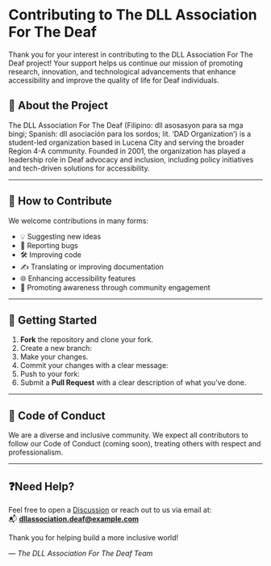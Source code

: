 # Contributing to The DLL Association For The Deaf

Thank you for your interest in contributing to the DLL Association For The Deaf project! Your support helps us continue our mission of promoting research, innovation, and technological advancements that enhance accessibility and improve the quality of life for Deaf individuals.

## 📌 About the Project

The DLL Association For The Deaf (Filipino: dll asosasyon para sa mga bingi; Spanish: dll asociación para los sordos; lit. ‘DAD Organization’) is a student-led organization based in Lucena City and serving the broader Region 4-A community. Founded in 2001, the organization has played a leadership role in Deaf advocacy and inclusion, including policy initiatives and tech-driven solutions for accessibility.

---

## 🤝 How to Contribute

We welcome contributions in many forms:

- 💡 Suggesting new ideas
- 🐛 Reporting bugs
- 🛠️ Improving code
- ✍️ Translating or improving documentation
- 🌐 Enhancing accessibility features
- 📢 Promoting awareness through community engagement

---

## 🧭 Getting Started

1. **Fork** the repository and clone your fork.
2. Create a new branch:  
3. Make your changes.
4. Commit your changes with a clear message:
5. Push to your fork:
6. Submit a **Pull Request** with a clear description of what you’ve done.

---

## 📄 Code of Conduct

We are a diverse and inclusive community. We expect all contributors to follow our Code of Conduct (coming soon), treating others with respect and professionalism.

---

## ❓Need Help?

Feel free to open a [Discussion](https://github.com/YOUR-ORG/YOUR-REPO/discussions) or reach out to us via email at:  
📬 **dllassociation.deaf@example.com**

Thank you for helping build a more inclusive world!

— *The DLL Association For The Deaf Team*
